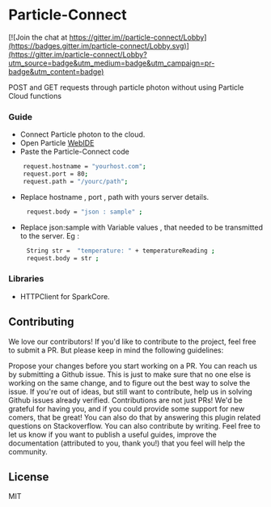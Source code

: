 # Particle-Connect

[![Join the chat at https://gitter.im//particle-connect/Lobby](https://badges.gitter.im/particle-connect/Lobby.svg)](https://gitter.im/particle-connect/Lobby?utm_source=badge&utm_medium=badge&utm_campaign=pr-badge&utm_content=badge)


POST and GET requests through particle photon  without using Particle Cloud functions

### Guide
- Connect Particle photon to the cloud.
- Open Particle [WebIDE](https://build.particle.io/)
- Paste the Particle-Connect code


```sh
    request.hostname = "yourhost.com";
    request.port = 80;
    request.path = "/yourc/path";
```

 - Replace hostname , port , path with yours server details.

```sh
     request.body = "json : sample" ;
```
 - Replace json:sample with  Variable values ,  that needed to be transmitted to the server.
 Eg :
```sh
     String str =  "temperature: " + temperatureReading ;
     request.body = str ;
```

### Libraries
 - HTTPClient for SparkCore.

## Contributing

We love our contributors! If you'd like to contribute to the project, feel free to submit a PR. But please keep in mind the following guidelines:

Propose your changes before you start working on a PR. You can reach us by submitting a Github issue. This is just to make sure that no one else is working on the same change, and to figure out the best way to solve the issue.
If you're out of ideas, but still want to contribute, help us in solving Github issues already verified.
Contributions are not just PRs! We'd be grateful for having you, and if you could provide some support for new comers, that be great! You can also do that by answering this plugin related questions on Stackoverflow. You can also contribute by writing. Feel free to let us know if you want to publish a useful guides, improve the documentation (attributed to you, thank you!) that you feel will help the community.

## License

MIT
